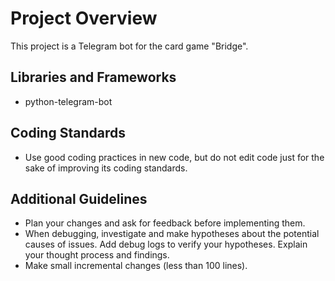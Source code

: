 # Project Overview

This project is a Telegram bot for the card game "Bridge".

## Libraries and Frameworks

- python-telegram-bot

## Coding Standards

- Use good coding practices in new code, but do not edit code just for the sake of improving its coding standards.

## Additional Guidelines

- Plan your changes and ask for feedback before implementing them.
- When debugging, investigate and make hypotheses about the potential causes of issues. Add debug logs to verify your hypotheses. Explain your thought process and findings.
- Make small incremental changes (less than 100 lines).

